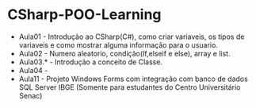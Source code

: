 # CSharp-POO-Learning

- Aula01 - Introdução ao CSharp(C#), como criar variaveis, os tipos de variaveis e como mostrar alguma informação para o usuario.
- Aula02 - Numero aleatorio, condição(If,elseif e else), array e list.
- Aula03.* - Introdução a conceito de Classe.
- Aula04 - 
- Aula11 - Projeto Windows Forms com integração com banco de dados SQL Server IBGE (Somente para estudantes do Centro Universitário Senac)
